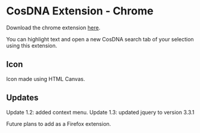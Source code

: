 # CosDNA Extension - Chrome

Download the chrome extension [here](https://chrome.google.com/webstore/detail/cosdna-extension/apjcnjbhemlgjpfkbfdcmgopangnienl?hl=en-US&gl=US).

You can highlight text and open a new CosDNA search tab of your selection using this extension.

## Icon

Icon made using HTML Canvas.

## Updates

Update 1.2: added context menu.
Update 1.3: updated jquery to version 3.3.1

Future plans to add as a Firefox extension.
